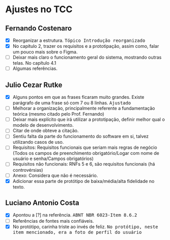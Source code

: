 # Ajustes no TCC

## Fernando Costenaro
- [X] Reorganizar a estrutura. <kbd>Tópico Introdução reorganizado</kbd>
- [X] No capítulo 2, trazer os requisitos e a prototipação, assim como, falar um pouco mais sobre o Figma.
- [ ] Deixar mais claro o funcionamento geral do sistema, mostrando outras telas. No capítulo 4.1
- [ ] Algumas referências.
##

## Julio Cezar Rutke
- [X] Alguns pontos em que as frases ficaram muito grandes. Existe parágrafo de uma frase só com 7 ou 8 linhas. <kbd>Ajustado</kbd>
- [ ] Melhorar a organização, principalmente referente a fundamentação teórica (mesmo citado pelo Prof. Fernando)
- [ ] Deixar mais explícito que irá utilizar a prototipação, definir melhor qual o modelo de desenvolvimento.
- [ ] Citar de onde obteve a citação.
- [ ] Sentiu falta da parte do funcionamento do software em si, talvez utilizando casos de uso.
- [ ] Requisitos: Requisitos funcionais que seriam mais regras de negócio (Todos os campos de preenchimento obrigatório/Logar com nome de usuário e senha/Campos obrigatórios)
- [ ] Requisitos não funcionais: RNFs 5 e 6, são requisitos funcionais (há controvérsias)
- [ ] Anexo: Considera que não é necessário.
- [X] Adicionar essa parte de protótipo de baixa/média/alta fidelidade no texto.
##

## Luciano Antonio Costa
- [X] Apontou a [?] na referência. <kbd>ABNT NBR 6023-Item 8.6.2</kbd>
- [ ] Referências de fontes mais confiáveis.
- [X] No protótipo, carinha triste ao invés de feliz. <kbd>No protótipo, neste item mencionado, era a foto de perfil do usuário</kbd>
